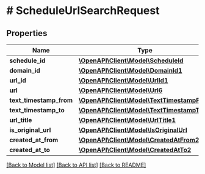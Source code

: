 # # ScheduleUrlSearchRequest

## Properties

Name | Type | Description | Notes
------------ | ------------- | ------------- | -------------
**schedule_id** | [**\OpenAPI\Client\Model\ScheduleId**](ScheduleId.md) |  | [optional]
**domain_id** | [**\OpenAPI\Client\Model\DomainId1**](DomainId1.md) |  | [optional]
**url_id** | [**\OpenAPI\Client\Model\UrlId1**](UrlId1.md) |  | [optional]
**url** | [**\OpenAPI\Client\Model\Url6**](Url6.md) |  | [optional]
**text_timestamp_from** | [**\OpenAPI\Client\Model\TextTimestampFrom**](TextTimestampFrom.md) |  | [optional]
**text_timestamp_to** | [**\OpenAPI\Client\Model\TextTimestampTo**](TextTimestampTo.md) |  | [optional]
**url_title** | [**\OpenAPI\Client\Model\UrlTitle1**](UrlTitle1.md) |  | [optional]
**is_original_url** | [**\OpenAPI\Client\Model\IsOriginalUrl**](IsOriginalUrl.md) |  | [optional]
**created_at_from** | [**\OpenAPI\Client\Model\CreatedAtFrom2**](CreatedAtFrom2.md) |  | [optional]
**created_at_to** | [**\OpenAPI\Client\Model\CreatedAtTo2**](CreatedAtTo2.md) |  | [optional]

[[Back to Model list]](../../README.md#models) [[Back to API list]](../../README.md#endpoints) [[Back to README]](../../README.md)

